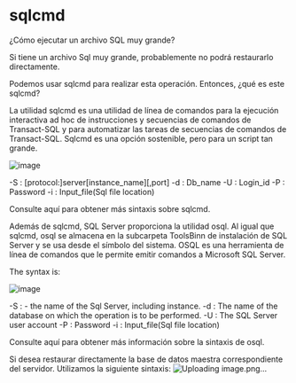 # sqlcmd
¿Cómo ejecutar un archivo SQL muy grande?

Si tiene un archivo Sql muy grande, probablemente no podrá restaurarlo directamente.

Podemos usar sqlcmd para realizar esta operación. Entonces, ¿qué es este sqlcmd?

La utilidad sqlcmd es una utilidad de línea de comandos para la ejecución interactiva ad hoc de instrucciones y secuencias de comandos de Transact-SQL y para automatizar las tareas de secuencias de comandos de Transact-SQL. Sqlcmd es una opción sostenible, pero para un script tan grande.

![image](https://github.com/hreine/sqlcmd/assets/4627226/30d03118-695a-4365-baa7-907bedb7e5dc)

-S : [protocol:]server[instance_name][,port]
-d : Db_name
-U : Login_id
-P : Password
-i : Input_file(Sql file location)

Consulte aquí para obtener más sintaxis sobre sqlcmd.

Además de sqlcmd, SQL Server proporciona la utilidad osql. Al igual que sqlcmd, osql se almacena en la subcarpeta ToolsBinn de instalación de SQL Server y se usa desde el símbolo del sistema. OSQL es una herramienta de línea de comandos que le permite emitir comandos a Microsoft SQL Server.

The syntax is:

![image](https://github.com/hreine/sqlcmd/assets/4627226/2c8aa8b3-ac6d-4c4a-bec3-657035588735)

-S : <sq-server-name> - the name of the Sql Server, including instance.
-d : The name of the database on which the operation is to be performed.
-U : The SQL Server user account
-P : Password
-i : Input_file(Sql file location) 

Consulte aquí para obtener más información sobre la sintaxis de osql.

Si desea restaurar directamente la base de datos maestra correspondiente del servidor. Utilizamos la siguiente sintaxis:
![Uploading image.png…]()
